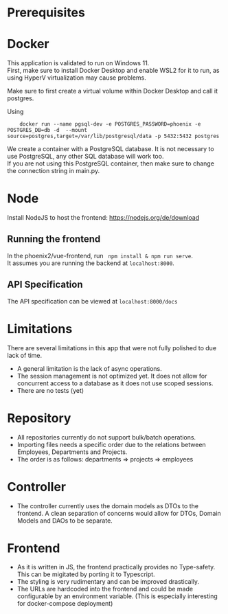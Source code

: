 # Prerequisites

# Docker
This application is validated to run on Windows 11.  
First, make sure to install Docker Desktop and enable WSL2 for it to run, as using HyperV virtualization may cause problems.  

Make sure to first create a virtual volume within Docker Desktop and call it postgres. 

Using 
````
    docker run --name pgsql-dev -e POSTGRES_PASSWORD=phoenix -e POSTGRES_DB=db -d  --mount source=postgres,target=/var/lib/postgresql/data -p 5432:5432 postgres
````

We create a container with a PostgreSQL database. It is not necessary to use PostgreSQL, any other SQL database will work too.  
If you are not using this PostgreSQL container, then make sure to change the connection string in main.py.

# Node
Install NodeJS to host the frontend: https://nodejs.org/de/download  

## Running the frontend  
In the phoenix2/vue-frontend, run ``` npm install & npm run serve```.  
It assumes you are running the backend at ```localhost:8000```.

## API Specification
The API specification can be viewed at ```localhost:8000/docs```

# Limitations
There are several limitations in this app that were not fully polished to due lack of time.
- A general limitation is the lack of async operations.
- The session management is not optimized yet. It does not allow for concurrent access to a database as it does not use scoped sessions.  
- There are no tests (yet)

 # Repository
- All repositories currently do not support bulk/batch operations.
- Importing files needs a specific order due to the relations between Employees, Departments and Projects.  
- The order is as follows: departments => projects => employees 

# Controller
- The controller currently uses the domain models as DTOs to the frontend. A clean separation of concerns would allow for DTOs, Domain Models and DAOs to be separate.

# Frontend
- As it is written in JS, the frontend practically provides no Type-safety.  This can be migitated by porting it to Typescript.  
- The styling is very rudimentary and can be improved drastically.  
- The URLs are hardcoded into the frontend and could be made configurable by an environment variable.  (This is especially interesting for docker-compose deployment)

